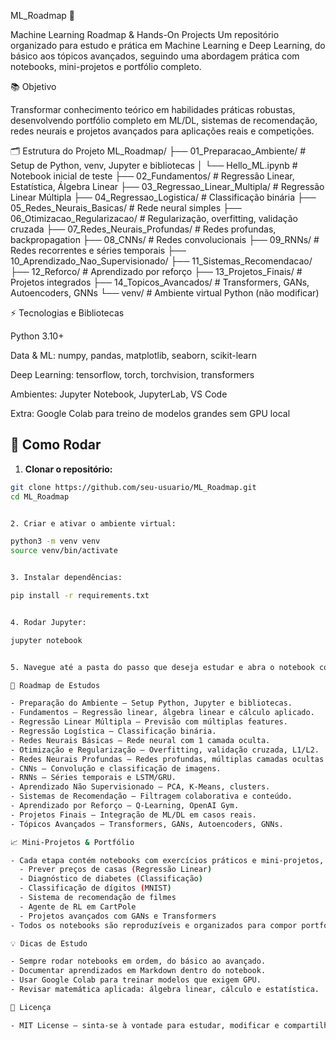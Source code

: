 ML_Roadmap 🚀

Machine Learning Roadmap & Hands-On Projects
Um repositório organizado para estudo e prática em Machine Learning e Deep Learning, do básico aos tópicos avançados, seguindo uma abordagem prática com notebooks, mini-projetos e portfólio completo.

📚 Objetivo

Transformar conhecimento teórico em habilidades práticas robustas, desenvolvendo portfólio completo em ML/DL, sistemas de recomendação, redes neurais e projetos avançados para aplicações reais e competições.

🗂 Estrutura do Projeto
ML_Roadmap/
├── 01_Preparacao_Ambiente/        # Setup de Python, venv, Jupyter e bibliotecas
│   └── Hello_ML.ipynb             # Notebook inicial de teste
├── 02_Fundamentos/                # Regressão Linear, Estatística, Álgebra Linear
├── 03_Regressao_Linear_Multipla/  # Regressão Linear Múltipla
├── 04_Regressao_Logistica/        # Classificação binária
├── 05_Redes_Neurais_Basicas/      # Rede neural simples
├── 06_Otimizacao_Regularizacao/   # Regularização, overfitting, validação cruzada
├── 07_Redes_Neurais_Profundas/    # Redes profundas, backpropagation
├── 08_CNNs/                       # Redes convolucionais
├── 09_RNNs/                        # Redes recorrentes e séries temporais
├── 10_Aprendizado_Nao_Supervisionado/
├── 11_Sistemas_Recomendacao/
├── 12_Reforco/                     # Aprendizado por reforço
├── 13_Projetos_Finais/             # Projetos integrados
├── 14_Topicos_Avancados/           # Transformers, GANs, Autoencoders, GNNs
└── venv/                            # Ambiente virtual Python (não modificar)

⚡ Tecnologias e Bibliotecas

Python 3.10+

Data & ML: numpy, pandas, matplotlib, seaborn, scikit-learn

Deep Learning: tensorflow, torch, torchvision, transformers

Ambientes: Jupyter Notebook, JupyterLab, VS Code

Extra: Google Colab para treino de modelos grandes sem GPU local

## 🚀 Como Rodar

1. **Clonar o repositório:**

```bash
git clone https://github.com/seu-usuario/ML_Roadmap.git
cd ML_Roadmap


2. Criar e ativar o ambiente virtual:

python3 -m venv venv
source venv/bin/activate


3. Instalar dependências:

pip install -r requirements.txt


4. Rodar Jupyter:

jupyter notebook


5. Navegue até a pasta do passo que deseja estudar e abra o notebook correspondente.

🎯 Roadmap de Estudos

- Preparação do Ambiente – Setup Python, Jupyter e bibliotecas.
- Fundamentos – Regressão linear, álgebra linear e cálculo aplicado.
- Regressão Linear Múltipla – Previsão com múltiplas features.
- Regressão Logística – Classificação binária.
- Redes Neurais Básicas – Rede neural com 1 camada oculta.
- Otimização e Regularização – Overfitting, validação cruzada, L1/L2.
- Redes Neurais Profundas – Redes profundas, múltiplas camadas ocultas.
- CNNs – Convolução e classificação de imagens.
- RNNs – Séries temporais e LSTM/GRU.
- Aprendizado Não Supervisionado – PCA, K-Means, clusters.
- Sistemas de Recomendação – Filtragem colaborativa e conteúdo.
- Aprendizado por Reforço – Q-Learning, OpenAI Gym.
- Projetos Finais – Integração de ML/DL em casos reais.
- Tópicos Avançados – Transformers, GANs, Autoencoders, GNNs.

📈 Mini-Projetos & Portfólio

- Cada etapa contém notebooks com exercícios práticos e mini-projetos, por exemplo:
  - Prever preços de casas (Regressão Linear)
  - Diagnóstico de diabetes (Classificação)
  - Classificação de dígitos (MNIST)
  - Sistema de recomendação de filmes
  - Agente de RL em CartPole
  - Projetos avançados com GANs e Transformers
- Todos os notebooks são reproduzíveis e organizados para compor portfólio profissional.

💡 Dicas de Estudo

- Sempre rodar notebooks em ordem, do básico ao avançado.
- Documentar aprendizados em Markdown dentro do notebook.
- Usar Google Colab para treinar modelos que exigem GPU.
- Revisar matemática aplicada: álgebra linear, cálculo e estatística.

📌 Licença

- MIT License – sinta-se à vontade para estudar, modificar e compartilhar, mantendo créditos ao autor.
